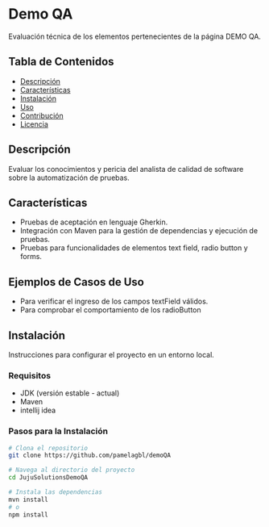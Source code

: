 # Demo QA

Evaluación técnica de los elementos pertenecientes de la página DEMO QA.
## Tabla de Contenidos

- [Descripción](#descripción)
- [Características](#características)
- [Instalación](#instalación)
- [Uso](#uso)
- [Contribución](#contribución)
- [Licencia](#licencia)

## Descripción

Evaluar los conocimientos y pericia del analista de calidad de software sobre la automatización de pruebas.
## Características

- Pruebas de aceptación en lenguaje Gherkin.
- Integración con Maven para la gestión de dependencias y ejecución de pruebas.
- Pruebas para funcionalidades de elementos text field, radio button y forms.

## Ejemplos de Casos de Uso
- Para verificar el ingreso de los campos textField válidos.
- Para comprobar el comportamiento de los radioButton
## Instalación

Instrucciones para configurar el proyecto en un entorno local.

### Requisitos

- JDK (versión estable - actual)
- Maven 
- intellij idea

### Pasos para la Instalación

```bash
# Clona el repositorio
git clone https://github.com/pamelagbl/demoQA

# Navega al directorio del proyecto
cd JujuSolutionsDemoQA

# Instala las dependencias
mvn install
# o
npm install
